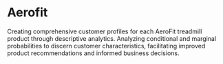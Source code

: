 # Aerofit
Creating comprehensive customer profiles for each AeroFit treadmill product through descriptive analytics. Analyzing conditional and marginal probabilities to discern customer characteristics, facilitating improved product recommendations and informed business decisions.
